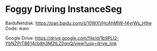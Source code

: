 # Foggy Driving InstanceSeg
BaiduNetdisk: https://pan.baidu.com/s/10WXVHcAhMlW-f4yrWs_H9w Code: waio

Google Drive: https://drive.google.com/file/d/1b9PLI2-YbNZPrTB614cb8h3M2tLZ0qnQ/view?usp=drive_link
